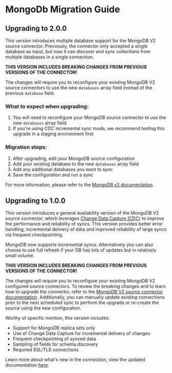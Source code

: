 # MongoDb Migration Guide

## Upgrading to 2.0.0

This version introduces multiple database support for the MongoDB V2 source connector. Previously, the connector only accepted a single database as input, but now it can discover and sync collections from multiple databases in a single connection.

**THIS VERSION INCLUDES BREAKING CHANGES FROM PREVIOUS VERSIONS OF THE CONNECTOR!**

The changes will require you to reconfigure your existing MongoDB V2 source connectors to use the new `databases` array field instead of the previous `database` field.

### What to expect when upgrading:

1. You will need to reconfigure your MongoDB source connector to use the new `databases` array field
2. If you're using CDC incremental sync mode, we recommend testing this upgrade in a staging environment first

### Migration steps:

1. After upgrading, edit your MongoDB source configuration
2. Add your existing database to the new `databases` array field
3. Add any additional databases you want to sync
4. Save the configuration and run a sync

For more information, please refer to the [MongoDB v2 documentation](/integrations/sources/mongodb-v2/).

## Upgrading to 1.0.0

This version introduces a general availability version of the MongoDB V2 source connector, which leverages
[Change Data Capture (CDC)](/platform/understanding-airbyte/cdc) to improve the performance and
reliability of syncs. This version provides better error handling, incremental delivery of data and improved
reliability of large syncs via frequent checkpointing.

MongoDB now supports incremental syncs. Alternatively you can also choose to use full refresh if your DB has lots of updates but in relatively 
small volume.

**THIS VERSION INCLUDES BREAKING CHANGES FROM PREVIOUS VERSIONS OF THE CONNECTOR!**

The changes will require you to reconfigure your existing MongoDB V2 configured source connectors. To review the
breaking changes and to learn how to upgrade the connector, refer to the [MongoDB V2 source connector documentation](/integrations/sources/mongodb-v2#upgrade-from-previous-version).
Additionally, you can manually update existing connections prior to the next scheduled sync to perform the upgrade or
re-create the source using the new configuration.

Worthy of specific mention, this version includes:

- Support for MongoDB replica sets only
- Use of Change Data Capture for incremental delivery of changes
- Frequent checkpointing of synced data
- Sampling of fields for schema discovery
- Required SSL/TLS connections

Learn more about what's new in the connection, view the updated documentation [here](/integrations/sources/mongodb-v2/).

